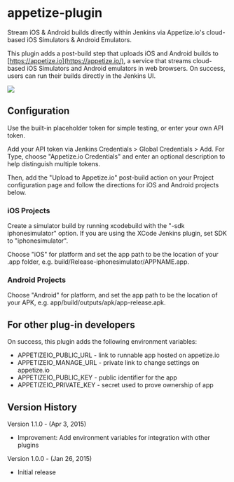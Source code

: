 # appetize-plugin

Stream iOS & Android builds directly within Jenkins via Appetize.io's
cloud-based iOS Simulators & Android Emulators.

This plugin adds a post-build step that uploads iOS and Android builds
to [https://appetize.io](https://appetize.io/), a service that streams
cloud-based iOS Simulators and Android emulators in web browsers. On
success, users can run their builds directly in the Jenkins UI.

  

![](docs/images/appetize-jenkins-plugin-screenshot.png)

  

## Configuration

Use the built-in placeholder token for simple testing, or enter your own
API token.

Add your API token via Jenkins Credentials \> Global Credentials \> Add.
For Type, choose "Appetize.io Credentials" and enter an optional
description to help distinguish multiple tokens.

Then, add the "Upload to Appetize.io" post-build action on your Project
configuration page and follow the directions for iOS and Android
projects below.

### iOS Projects

Create a simulator build by running xcodebuild with the "-sdk
iphonesimulator" option. If you are using the XCode Jenkins plugin, set
SDK to "iphonesimulator".

Choose "iOS" for platform and set the app path to be the location of
your .app folder, e.g. build/Release-iphonesimulator/APPNAME.app.

### Android Projects

Choose "Android" for platform, and set the app path to be the location
of your APK, e.g. app/build/outputs/apk/app-release.apk.

## For other plug-in developers

On success, this plugin adds the following environment variables:

-   APPETIZEIO\_PUBLIC\_URL - link to runnable app hosted on appetize.io
-   APPETIZEIO\_MANAGE\_URL - private link to change settings on
    appetize.io
-   APPETIZEIO\_PUBLIC\_KEY - public identifier for the app
-   APPETIZEIO\_PRIVATE\_KEY - secret used to prove ownership of app

## Version History

Version 1.1.0 - (Apr 3, 2015)

-   Improvement: Add environment variables for integration with other
    plugins

Version 1.0.0 - (Jan 26, 2015)

-   Initial release
